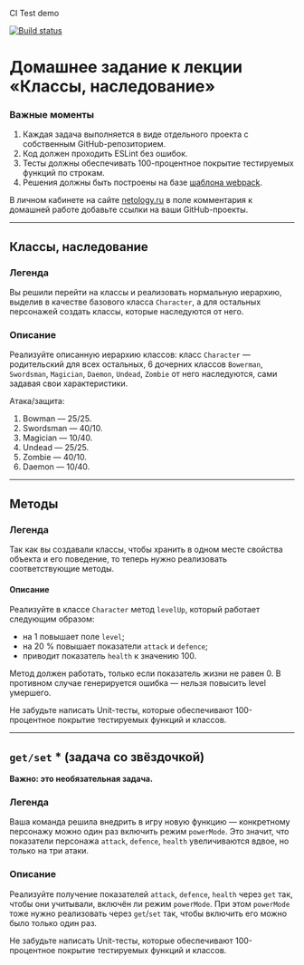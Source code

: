 CI Test demo

[![Build status](https://ci.appveyor.com/api/projects/status/dm5gokk75oefif42?svg=true)](https://ci.appveyor.com/project/MarShal69/classes-inheritance-2)

# Домашнее задание к лекции «Классы, наследование»

### **Важные моменты** 

1. Каждая задача выполняется в виде отдельного проекта с собственным GitHub-репозиторием.
2. Код должен проходить ESLint без ошибок.
3. Тесты должны обеспечивать 100-процентное покрытие тестируемых функций по строкам.
4. Решения должны быть построены на базе [шаблона webpack](/ci-template).

В личном кабинете на сайте [netology.ru](http://netology.ru/) в поле комментария к домашней работе добавьте ссылки на ваши GitHub-проекты.

---

## Классы, наследование

### Легенда

Вы решили перейти на классы и реализовать нормальную иерархию, выделив в качестве базового класса `Character`, а для остальных персонажей создать классы, которые наследуются от него.

### Описание

Реализуйте описанную иерархию классов: класс `Character` — родительский для всех остальных, 6 дочерних классов `Bowerman`, `Swordsman`, `Magician`, `Daemon`, `Undead`, `Zombie` от него наследуются, сами задавая свои характеристики.

Атака/защита:
1. Bowman — 25/25.
2. Swordsman — 40/10.
3. Magician — 10/40.
4. Undead — 25/25.
5. Zombie — 40/10.
6. Daemon — 10/40.

---

## Методы

### Легенда

Так как вы создавали классы, чтобы хранить в одном месте свойства объекта и его поведение, то теперь нужно реализовать соответствующие методы.

#### Описание

Реализуйте в классе `Character` метод `levelUp`, который работает следующим образом:
- на 1 повышает поле `level`;
- на 20 % повышает показатели `attack` и `defence`;
- приводит показатель `health` к значению 100.

Метод должен работать, только если показатель жизни не равен 0. В противном случае генерируется ошибка — нельзя повысить level умершего.

Не забудьте написать Unit-тесты, которые обеспечивают 100-процентное покрытие тестируемых функций и классов.

---

## `get/set` * (задача со звёздочкой)

**Важно: это необязательная задача.**

### Легенда

Ваша команда решила внедрить в игру новую функцию — конкретному персонажу можно один раз включить режим `powerMode`. Это значит, что показатели персонажа `attack`, `defence`, `health` увеличиваются вдвое, но только на три атаки.

### Описание

Реализуйте получение показателей `attack`, `defence`, `health` через `get` так, чтобы они учитывали, включён ли режим `powerMode`. При этом `powerMode` тоже нужно реализовать через `get`/`set` так, чтобы включить его можно было только один раз.

Не забудьте написать Unit-тесты, которые обеспечивают 100-процентное покрытие тестируемых функций и классов.
